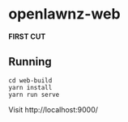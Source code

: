 # openlawnz-web

**FIRST CUT**

## Running

	cd web-build
	yarn install
	yarn run serve

Visit http://localhost:9000/